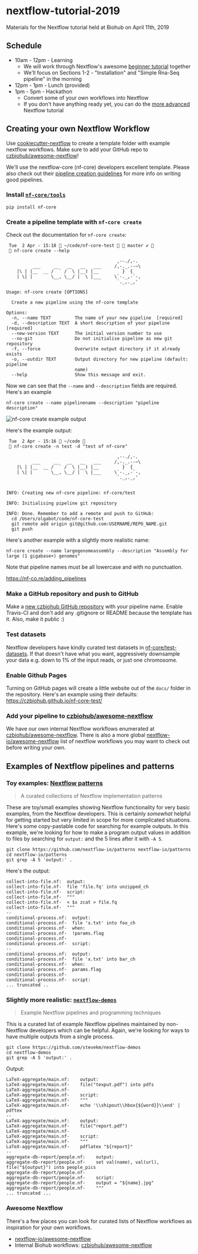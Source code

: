 # nextflow-tutorial-2019
Materials for the Nextflow tutorial held at Biohub on April 11th, 2019

## Schedule

- 10am - 12pm - Learning
  - We will work through Nextflow's awesome [beginner tutorial](https://nextflow-io.github.io/nf-hack18/training.html) together
  - We'll focus on Sections 1-2 - "Installation" and "Simple Rna-Seq pipeline" in the morning
- 12pm - 1pm - Lunch (provided)
- 1pm - 5pm - Hackathon
  - Convert some of your own workflows into Nextflow
  - If you don't have anything ready yet, you can do the [more advanced](https://nextflow-io.github.io/nf-hack18/handson.html) Nextflow tutorial

## Creating your own Nextflow Workflow

Use [cookiecutter-nextflow](https://github.com/czbiohub/cookiecutter-nextflow) to create a template folder with example nextflow workflows. Make sure to add your GitHub repo to [czbiohub/awesome-nextflow](https://github.com/czbiohub/awesome-nextflow)!

We'll use the nextflow-core (nf-core) developers excellent template. Please also check out their [pipeline creation guidelines](https://nf-co.re/adding_pipelines) for more info on writing good pipelines.

### Install [`nf-core/tools`](https://github.com/nf-core/tools)

```
pip install nf-core
```

### Create a pipeline template with `nf-core create`

Check out the documentation for `nf-core create`:

```
 Tue  2 Apr - 15:18  ~/code/nf-core-test   master ✔ 
  nf-core create --help

                                          ,--./,-.
          ___     __   __   __   ___     /,-._.--~\
    |\ | |__  __ /  ` /  \ |__) |__         }  {
    | \| |       \__, \__/ |  \ |___     \`-._,-`-,
                                          `._,._,'

Usage: nf-core create [OPTIONS]

  Create a new pipeline using the nf-core template

Options:
  -n, --name TEXT         The name of your new pipeline  [required]
  -d, --description TEXT  A short description of your pipeline  [required]
  --new-version TEXT      The initial version number to use
  --no-git                Do not initialise pipeline as new git repository
  -f, --force             Overwrite output directory if it already exists
  -o, --outdir TEXT       Output directory for new pipeline (default: pipeline
                          name)
  --help                  Show this message and exit.
```

Now we can see that the `--name` and `--description` fields are required. Here's an example

```
nf-core create --name pipelinename --description "pipeline description"
```

![nf-core create example output](figures/nf-core-create.gif)

Here's the example output:
```
 Tue  2 Apr - 15:16  ~/code 
  nf-core create -n test -d "test of nf-core"

                                          ,--./,-.
          ___     __   __   __   ___     /,-._.--~\
    |\ | |__  __ /  ` /  \ |__) |__         }  {
    | \| |       \__, \__/ |  \ |___     \`-._,-`-,
                                          `._,._,'


INFO: Creating new nf-core pipeline: nf-core/test

INFO: Initialising pipeline git repository

INFO: Done. Remember to add a remote and push to GitHub:
  cd /Users/olgabot/code/nf-core-test
  git remote add origin git@github.com:USERNAME/REPO_NAME.git
  git push
```

Here's another example with a slightly more realistic name:

```
nf-core create --name largegenomeassembly --description "Assembly for large (1 gigabase+) genomes"
```

Note that pipeline names must be all lowercase and with no punctuation.



https://nf-co.re/adding_pipelines


### Make a GitHub repository and push to GitHub

Make a [new czbiohub GitHub repository](https://github.com/organizations/czbiohub/repositories/new) with your pipeline name. Enable Travis-CI and don't add any .gitignore or README because the template has it. Also, make it public :)

### Test datasets

Nextflow developers have kindly curated test datasets in [nf-core/test-datasets](https://github.com/nf-core/test-datasets/). If that doesn't have what you want, aggressively downsample your data e.g. down to 1% of the input reads, or just one chromosome.


### Enable Github Pages

Turning on GitHub pages will create a little website out of the `docs/` folder in the repository. Here's an example using their defaults: https://czbiohub.github.io/nf-core-test/


### Add your pipeline to [czbiohub/awesome-nextflow](https://github.com/czbiohub/awesome-nextflow)

We have our own internal Nextflow workflows enumerated at [czbiohub/awesome-nextflow](https://github.com/czbiohub/awesome-nextflow). There is also a more global [nextflow-io/awesome-nextflow](https://github.com/nextflow-io/awesome-nextflow) list of nextflow workflows you may want to check out before writing your own.

## Examples of Nextflow pipelines and patterns

### Toy examples: [Nextflow patterns](https://github.com/nextflow-io/patterns)

> A curated collections of Nextflow implementation patterns

These are toy/small examples showing Nextflow functionality for very basic
examples, from the Nextflow developers. This is certainly *somewhat* helpful for getting started but very limited in scope  for more complicated situations.
Here's some copy-pastable code for searching for example outputs. In this example, we're looking for how to make a program output values in addition to files by searching for `output:` and the 5 lines after it with `-A 5`.

```
git clone https://github.com/nextflow-io/patterns nextflow-io/patterns
cd nextflow-io/patterns
git grep -A 5 'output:' .
```

Here's the output:

```
collect-into-file.nf:  output:
collect-into-file.nf-  file 'file.fq' into unzipped_ch
collect-into-file.nf-  script:
collect-into-file.nf-  """
collect-into-file.nf-  < $x zcat > file.fq
collect-into-file.nf-  """
--
conditional-process.nf:  output:
conditional-process.nf-  file 'x.txt' into foo_ch
conditional-process.nf-  when:
conditional-process.nf-  !params.flag
conditional-process.nf-
conditional-process.nf-  script:
--
conditional-process.nf:  output:
conditional-process.nf-  file 'x.txt' into bar_ch
conditional-process.nf-  when:
conditional-process.nf-  params.flag
conditional-process.nf-
conditional-process.nf-  script:
... truncated ..
```

### Slightly more realistic: [`nextflow-demos`](https://github.com/stevekm/nextflow-demos)

> Example Nextflow pipelines and programming techniques

This is a curated list of example Nextflow pipelines maintained by non-Nextflow developers which can be helpful. Again, we're looking for ways to have multiple outputs from a single process.

```
git clone https://github.com/stevekm/nextflow-demos
cd nextflow-demos
git grep -A 5 'output:' .
```

Output:
```
LaTeX-aggregate/main.nf:    output:
LaTeX-aggregate/main.nf-    file("texput.pdf") into pdfs
LaTeX-aggregate/main.nf-
LaTeX-aggregate/main.nf-    script:
LaTeX-aggregate/main.nf-    """
LaTeX-aggregate/main.nf-    echo '\\shipout\\hbox{${word}}\\end' | pdftex
--
LaTeX-aggregate/main.nf:    output:
LaTeX-aggregate/main.nf-    file("report.pdf")
LaTeX-aggregate/main.nf-
LaTeX-aggregate/main.nf-    script:
LaTeX-aggregate/main.nf-    """
LaTeX-aggregate/main.nf-    pdflatex "${report}"
--
aggregate-db-report/people.nf:    output:
aggregate-db-report/people.nf-    set val(name), val(url), file("${output}") into people_pics
aggregate-db-report/people.nf-
aggregate-db-report/people.nf-    script:
aggregate-db-report/people.nf-    output = "${name}.jpg"
aggregate-db-report/people.nf-    """
... truncated ...
```


### Awesome Nextflow

There's a few places you can look for curated lists of Nextflow workflows as inspiration for your own workflows.

- [nextflow-io/awesome-nextflow](https://github.com/nextflow-io/awesome-nextflow)
- Internal Biohub workflows: [czbiohub/awesome-nextflow](https://github.com/czbiohub/awesome-nextflow)
